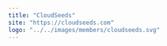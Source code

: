 ```yaml
---
title: "CloudSeeds"
site: "https://cloudseeds.com"
logo: "../../images/members/cloudseeds.svg"
---
```

